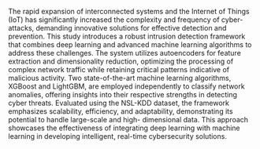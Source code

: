 The rapid expansion of interconnected systems and the Internet of Things (IoT) has significantly 
increased the complexity and frequency of cyber-attacks, demanding innovative solutions for 
effective detection and prevention. This study introduces a robust intrusion detection framework that 
combines deep learning and advanced machine learning algorithms to address these challenges. 
The system utilizes autoencoders for feature extraction and dimensionality reduction, optimizing the 
processing of complex network traffic while retaining critical patterns indicative of malicious 
activity. Two state-of-the-art machine learning algorithms, XGBoost and LightGBM, are employed 
independently to classify network anomalies, offering insights into their respective strengths in 
detecting cyber threats. Evaluated using the NSL-KDD dataset, the framework emphasizes 
scalability, efficiency, and adaptability, demonstrating its potential to handle large-scale and high-
dimensional data. This approach showcases the effectiveness of integrating deep learning with 
machine learning in developing intelligent, real-time cybersecurity solutions.
